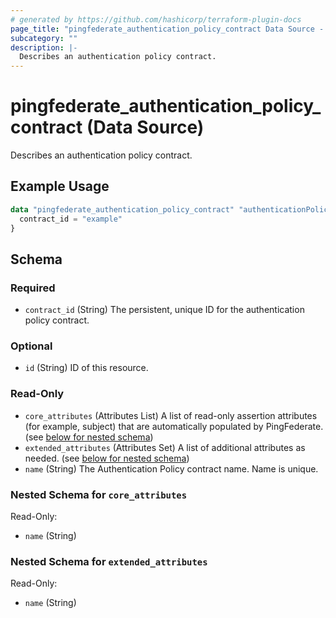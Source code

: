 ```yaml
---
# generated by https://github.com/hashicorp/terraform-plugin-docs
page_title: "pingfederate_authentication_policy_contract Data Source - terraform-provider-pingfederate"
subcategory: ""
description: |-
  Describes an authentication policy contract.
---
```


# pingfederate_authentication_policy_contract (Data Source)

Describes an authentication policy contract.

## Example Usage

```terraform
data "pingfederate_authentication_policy_contract" "authenticationPolicyContractExample" {
  contract_id = "example"
}
```

<!-- schema generated by tfplugindocs -->
## Schema

### Required

- `contract_id` (String) The persistent, unique ID for the authentication policy contract.

### Optional

- `id` (String) ID of this resource.

### Read-Only

- `core_attributes` (Attributes List) A list of read-only assertion attributes (for example, subject) that are automatically populated by PingFederate. (see [below for nested schema](#nestedatt--core_attributes))
- `extended_attributes` (Attributes Set) A list of additional attributes as needed. (see [below for nested schema](#nestedatt--extended_attributes))
- `name` (String) The Authentication Policy contract name. Name is unique.

<a id="nestedatt--core_attributes"></a>
### Nested Schema for `core_attributes`

Read-Only:

- `name` (String)


<a id="nestedatt--extended_attributes"></a>
### Nested Schema for `extended_attributes`

Read-Only:

- `name` (String)
